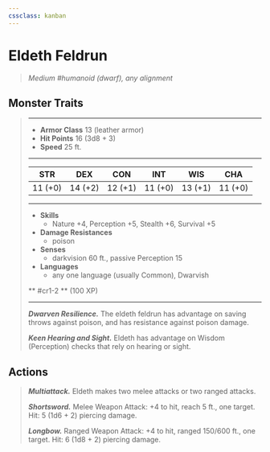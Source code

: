 ```yaml
---
cssclass: kanban
---
```


# Eldeth Feldrun
>*Medium #humanoid (dwarf), any alignment*
## Monster Traits
>___
>- **Armor Class** 13 (leather armor)
>- **Hit Points** 16 (3d8 + 3)
>- **Speed** 25 ft. 
>___
>|STR|DEX|CON|INT|WIS|CHA|
>|:---:|:---:|:---:|:---:|:---:|:---:|
>|11 (+0)|14 (+2)|12 (+1)|11 (+0)|13 (+1)|11 (+0)|
>___
>- **Skills**
>	 - Nature +4, Perception +5, Stealth +6, Survival +5
>- **Damage Resistances**
>	 - poison
>- **Senses**
>	 - darkvision 60 ft., passive Perception 15
>- **Languages**
>	 - any one language (usually Common), Dwarvish
>
> ** #cr1-2 ** (100 XP)
>___
>***Dwarven Resilience.*** The eldeth feldrun has advantage on saving throws against poison, and has resistance against poison damage.  
>
>***Keen Hearing and Sight.*** Eldeth has advantage on Wisdom (Perception) checks that rely on hearing or sight.  
>
## Actions
>***Multiattack.*** Eldeth makes two melee attacks or two ranged attacks.  
>
>***Shortsword.*** Melee Weapon Attack: +4 to hit, reach 5 ft., one target. Hit: 5 (1d6 + 2) piercing damage.  
>
>***Longbow.*** Ranged Weapon Attack: +4 to hit, ranged 150/600 ft., one target. Hit: 6 (1d8 + 2) piercing damage.